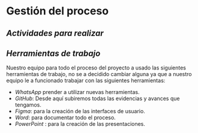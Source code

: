# Gestión del proceso
## *Actividades para realizar*

## *Herramientas de trabajo*
Nuestro equipo para todo el proceso del proyecto a usado las siguientes herramientas de trabajo, no se a decidido cambiar alguna ya que a nuestro equipo le a funcionado trabajar con las siguientes herramientas:
- *WhatsApp* prender a utilizar nuevas herramientas.
- *GitHub*: Desde aquí subiremos todas las evidencias y avances que tengamos.
- *Figma*: para la creación de las interfaces de usuario.
- *Word*: para documentar todo el proceso.
- *PowerPoint* : para la creación de las presentaciones.  
 


